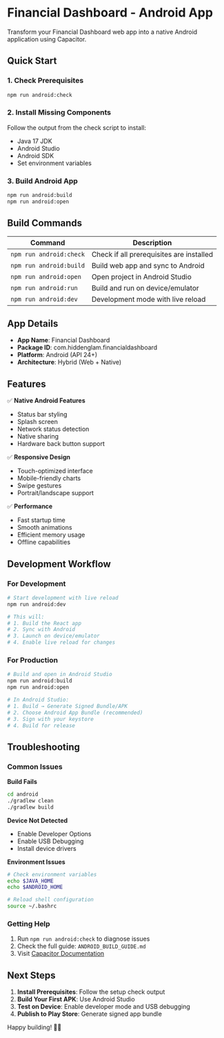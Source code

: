 # Financial Dashboard - Android App

Transform your Financial Dashboard web app into a native Android application using Capacitor.

## Quick Start

### 1. Check Prerequisites
```bash
npm run android:check
```

### 2. Install Missing Components
Follow the output from the check script to install:
- Java 17 JDK
- Android Studio
- Android SDK
- Set environment variables

### 3. Build Android App
```bash
npm run android:build
npm run android:open
```

## Build Commands

| Command | Description |
|---------|-------------|
| `npm run android:check` | Check if all prerequisites are installed |
| `npm run android:build` | Build web app and sync to Android |
| `npm run android:open` | Open project in Android Studio |
| `npm run android:run` | Build and run on device/emulator |
| `npm run android:dev` | Development mode with live reload |

## App Details

- **App Name**: Financial Dashboard
- **Package ID**: com.hiddenglam.financialdashboard
- **Platform**: Android (API 24+)
- **Architecture**: Hybrid (Web + Native)

## Features

✅ **Native Android Features**
- Status bar styling
- Splash screen
- Network status detection
- Native sharing
- Hardware back button support

✅ **Responsive Design**
- Touch-optimized interface
- Mobile-friendly charts
- Swipe gestures
- Portrait/landscape support

✅ **Performance**
- Fast startup time
- Smooth animations
- Efficient memory usage
- Offline capabilities

## Development Workflow

### For Development
```bash
# Start development with live reload
npm run android:dev

# This will:
# 1. Build the React app
# 2. Sync with Android
# 3. Launch on device/emulator
# 4. Enable live reload for changes
```

### For Production
```bash
# Build and open in Android Studio
npm run android:build
npm run android:open

# In Android Studio:
# 1. Build → Generate Signed Bundle/APK
# 2. Choose Android App Bundle (recommended)
# 3. Sign with your keystore
# 4. Build for release
```

## Troubleshooting

### Common Issues

**Build Fails**
```bash
cd android
./gradlew clean
./gradlew build
```

**Device Not Detected**
- Enable Developer Options
- Enable USB Debugging
- Install device drivers

**Environment Issues**
```bash
# Check environment variables
echo $JAVA_HOME
echo $ANDROID_HOME

# Reload shell configuration
source ~/.bashrc
```

### Getting Help

1. Run `npm run android:check` to diagnose issues
2. Check the full guide: `ANDROID_BUILD_GUIDE.md`
3. Visit [Capacitor Documentation](https://capacitorjs.com/docs)

## Next Steps

1. **Install Prerequisites**: Follow the setup check output
2. **Build Your First APK**: Use Android Studio
3. **Test on Device**: Enable developer mode and USB debugging
4. **Publish to Play Store**: Generate signed app bundle

Happy building! 🚀📱 